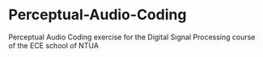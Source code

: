 # Perceptual-Audio-Coding
Perceptual Audio Coding exercise for the Digital Signal Processing course of the ECE school of NTUA
